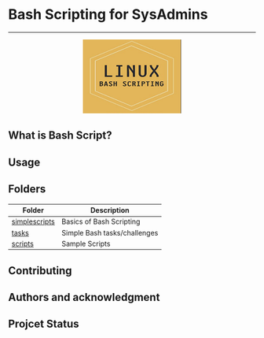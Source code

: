# Bash Scripting for SysAdmins
---
<p align="center">
  <img width="200" height="150" src="img/bash.png">
</p>

## What is Bash Script?

## Usage
 
## Folders

| Folder  | Description |
| ------------- | ------------- |
| [simplescripts](simplescripts)  | Basics of Bash Scripting  |
| [tasks](tasks)  | Simple Bash tasks/challenges |
| [scripts](scripts) | Sample Scripts |

## Contributing

## Authors and acknowledgment

## Projcet Status
